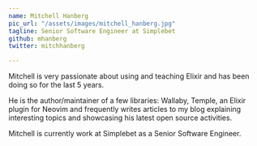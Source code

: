 ```yaml
---
name: Mitchell Hanberg
pic_url: "/assets/images/mitchell_hanberg.jpg"
tagline: Senior Software Engineer at Simplebet
github: mhanberg
twitter: mitchhanberg

---
```

Mitchell is very passionate about using and teaching Elixir and has been doing so for the last 5 years.

He is the author/maintainer of a few libraries: Wallaby, Temple, an Elixir plugin for Neovim and frequently writes articles to my blog explaining interesting topics and showcasing his latest open source activities.

Mitchell is currently work at Simplebet as a Senior Software Engineer.